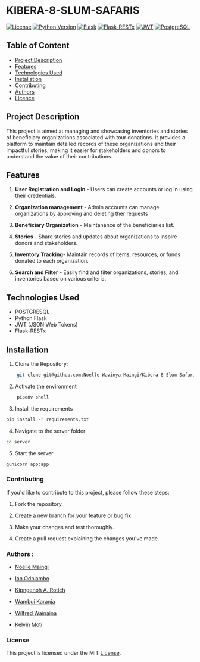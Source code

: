 # KIBERA-8-SLUM-SAFARIS
[![License](https://img.shields.io/badge/license-MIT-blue.svg)](LICENSE)
[![Python Version](https://img.shields.io/badge/python-3.11-blue.svg)](https://www.python.org/downloads/)
[![Flask](https://img.shields.io/badge/Flask-2.1.1-blue.svg)](https://pypi.org/project/Flask/)
[![Flask-RESTx](https://img.shields.io/badge/Flask--RESTx-0.5.1-blue.svg)](https://pypi.org/project/flask-restx/)
[![JWT](https://img.shields.io/badge/JWT-2.0.1-blue.svg)](https://pypi.org/project/PyJWT/)
[![PostgreSQL](https://img.shields.io/badge/PostgreSQL-13.5-blue.svg)](https://www.postgresql.org/)


## Table of Content

- [Project Description](#project-description)
- [Features](#features)
- [Technologies Used](#technologies-used)
- [Installation](#installation)
- [Contributing](#contributing)
- [Authors](#authors)
- [Licence](#license)

## Project Description 

 This project is aimed at managing and showcasing inventories and stories of beneficiary organizations associated with tour donations. It provides a platform to maintain detailed records of these organizations and their impactful stories, making it easier for stakeholders and donors to understand the value of their contributions.

 ## Features 

1. **User Registration and Login** - Users can create accounts or log in using their credentials.

2. **Organization management** - Admin accounts can manage organizations by approving and deleting ther requests

3. **Beneficiary Organization** - Maintanance of the beneficiaries list.

4. **Stories** - Share stories and updates about organizations to inspire donors and stakeholders.

5. **Inventory Tracking**- Maintain records of items, resources, or funds donated to each organization.

6. **Search and Filter** - Easily find and filter organizations, stories, and inventories based on various criteria.


## Technologies Used

- POSTGRESQL
- Python Flask
- JWT (JSON Web Tokens)
- Flask-RESTx

## Installation

1. Clone the Repository: 
```bash
    git clone git@github.com:Noelle-Wavinya-Maingi/Kibera-8-Slum-Safaris.git
```
2. Activate the environment 
```bash
    pipenv shell
```
3. Install the requirements
```bash
pip install -r requirements.txt
```
4. Navigate to the server folder
```bash
cd server
```
5. Start the server
```bash
gunicorn app:app
```

### Contributing 

If you'd like to contribute to this project, please follow these steps:

1. Fork the repository.

2. Create a new branch for your feature or bug fix.

3. Make your changes and test thoroughly.

4. Create a pull request explaining the changes you've made.

### Authors : 
- [Noelle Maingi](https://github.com/Noelle-Wavinya-Maingi)

- [Ian Odhiambo](https://github.com/Ian32-del)

- [Kipngenoh A. Rotich](https://github.com/kipngenohaaron)

- [Wambui Karanja](https://github.com/karanja03)

- [Wilfred Wainaina](https://github.com/wilmwainaina)

- [Kelvin Moti](https://github.com/motikev)

### License
This project is licensed under the MIT [License](LICENCE).